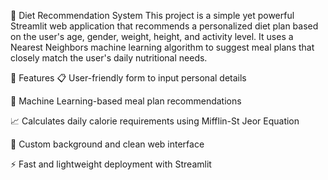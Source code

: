 🥗 Diet Recommendation System
This project is a simple yet powerful Streamlit web application that recommends a personalized diet plan based on the user's age, gender, weight, height, and activity level.
It uses a Nearest Neighbors machine learning algorithm to suggest meal plans that closely match the user's daily nutritional needs.

🚀 Features
📋 User-friendly form to input personal details

🤖 Machine Learning-based meal plan recommendations

📈 Calculates daily calorie requirements using Mifflin-St Jeor Equation

🎨 Custom background and clean web interface

⚡ Fast and lightweight deployment with Streamlit